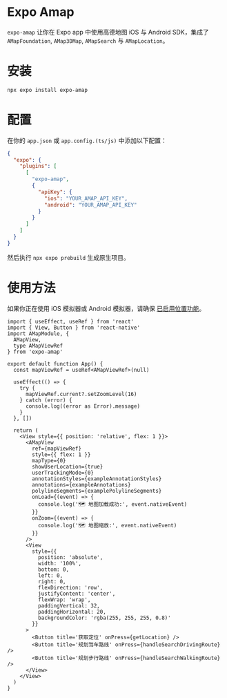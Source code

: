 # Expo Amap

`expo-amap` 让你在 Expo app 中使用高德地图 iOS 与 Android SDK，集成了 `AMapFoundation`, `AMap3DMap`, `AMapSearch` 与 `AMapLocation`。

# 安装

```bash
npx expo install expo-amap
```

# 配置

在你的 `app.json` 或 `app.config.(ts/js)` 中添加以下配置：

```json
{
  "expo": {
    "plugins": [
      [
        "expo-amap",
        {
          "apiKey": {
            "ios": "YOUR_AMAP_API_KEY",
            "android": "YOUR_AMAP_API_KEY"
          }
        }
      ]
    ]
  }
}
```

然后执行 `npx expo prebuild` 生成原生项目。

# 使用方法

如果你正在使用 iOS 模拟器或 Android 模拟器，请确保 [已启用位置功能](https://docs.expo.dev/versions/latest/sdk/location/#enable-emulator-location)。

```tsx
import { useEffect, useRef } from 'react'
import { View, Button } from 'react-native'
import AMapModule, {
  AMapView,
  type AMapViewRef
} from 'expo-amap'

export default function App() {
  const mapViewRef = useRef<AMapViewRef>(null)

  useEffect(() => {
    try {
      mapViewRef.current?.setZoomLevel(16)
    } catch (error) {
      console.log((error as Error).message)
    }
  }, [])

  return (
    <View style={{ position: 'relative', flex: 1 }}>
      <AMapView
        ref={mapViewRef}
        style={{ flex: 1 }}
        mapType={0}
        showUserLocation={true}
        userTrackingMode={0}
        annotationStyles={exampleAnnotationStyles}
        annotations={exampleAnnotations}
        polylineSegments={examplePolylineSegments}
        onLoad={(event) => {
          console.log('🗺️ 地图加载成功:', event.nativeEvent)
        }}
        onZoom={(event) => {
          console.log('🗺️ 地图缩放:', event.nativeEvent)
        }}
      />
      <View
        style={{
          position: 'absolute',
          width: '100%',
          bottom: 0,
          left: 0,
          right: 0,
          flexDirection: 'row',
          justifyContent: 'center',
          flexWrap: 'wrap',
          paddingVertical: 32,
          paddingHorizontal: 20,
          backgroundColor: 'rgba(255, 255, 255, 0.8)'
        }}
      >
        <Button title='获取定位' onPress={getLocation} />
        <Button title='规划驾车路线' onPress={handleSearchDrivingRoute} />
        <Button title='规划步行路线' onPress={handleSearchWalkingRoute} />
      </View>
    </View>
  )
}
```
